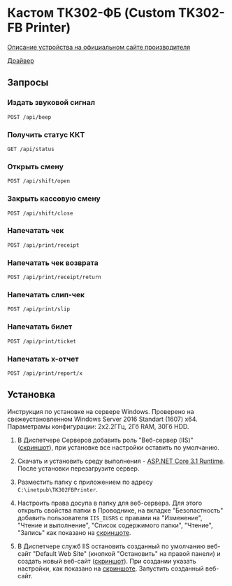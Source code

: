 # Кастом ТК302-ФБ (Custom TK302-FB Printer)

[Описание устройства на официальном сайте производителя](https://ladon.ru/kontrolno-kassovaya-tekhnika-kkt/kkt-custom-tk302-fb-ispolnenie-2/)

[Драйвер](https://ladon.ru/upload/iblock/fd6/custom_tk302_fb_driver_v.2.30.00.zip)


## Запросы

### Издать звуковой сигнал

`POST /api/beep`

### Получить статус ККТ

`GET /api/status`

### Открыть смену

`POST /api/shift/open`

### Закрыть кассовую смену

`POST /api/shift/close`

### Напечатать чек

`POST /api/print/receipt`

### Напечатать чек возврата

`POST /api/print/receipt/return`

### Напечатать слип-чек

`POST /api/print/slip`

### Напечатать билет

`POST /api/print/ticket`

### Напечатать x-отчет

`POST /api/print/report/x`


## Установка

Инструкция по установке на сервере Windows. Проверено на свежеустановленном Windows Server 2016 Standart (1607) x64. Параметрамы конфигурации: 2x2.2ГГц, 2Гб RAM, 30Гб HDD.

1. В Диспетчере Серверов добавить роль "Веб-сервер (IIS)" ([скриншот](Source/Images/s01.jpg)), при установке все настройки оставить по умолчанию.

2. Скачать и установить среду выполнения - [ASP.NET Core 3.1 Runtime](https://dotnet.microsoft.com/download/dotnet/thank-you/runtime-aspnetcore-3.1.21-windows-hosting-bundle-installer). После установки перезагрузите сервер.

3. Разместить папку с приложением по адресу `C:\inetpub\TK302FBPrinter`.

4. Настроить права досупа в папку для веб-сервера. Для этого открыть свойства папки в Проводнике, на вкладке "Безопастность" добавить пользователя `IIS_IUSRS` с правами на "Изменение", "Чтение и выполнение", "Список содержимого папки", "Чтение", "Запись" как показано на [скриншоте](Source/Images/s03.jpg).

5. В Диспетчере служб IIS остановить созданный по умолчанию веб-сайт "Default Web Site" (кнопкой "Остановить" на правой панели) и создать новый веб-сайт ([скриншот](Source/Images/s02.jpg)). При создании указать настройки, как показано на [скриншоте](Source/Images/s04.jpg). Запустить созданный веб-сайт.
